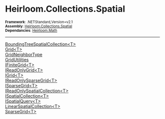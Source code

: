 # Heirloom.Collections.Spatial

<small>**Framework**: .NETStandard,Version=v2.1</small>  
<small>**Assembly**: [Heirloom.Collections.Spatial](../Heirloom.Collections.Spatial/Heirloom.Collections.Spatial.md)</small>  
<small>**Dependancies**: [Heirloom.Math](../Heirloom.Math/Heirloom.Math.md)</small>  

--------------------------------------------------------------------------------

[BoundingTreeSpatialCollection\<T>](Heirloom.Collections.Spatial.BoundingTreeSpatialCollection[T].md)  
[Grid\<T>](Heirloom.Collections.Spatial.Grid[T].md)  
[GridNeighborType](Heirloom.Collections.Spatial.GridNeighborType.md)  
[GridUtilities](Heirloom.Collections.Spatial.GridUtilities.md)  
[IFiniteGrid\<T>](Heirloom.Collections.Spatial.IFiniteGrid[T].md)  
[IReadOnlyGrid\<T>](Heirloom.Collections.Spatial.IReadOnlyGrid[T].md)  
[IGrid\<T>](Heirloom.Collections.Spatial.IGrid[T].md)  
[IReadOnlySparseGrid\<T>](Heirloom.Collections.Spatial.IReadOnlySparseGrid[T].md)  
[ISparseGrid\<T>](Heirloom.Collections.Spatial.ISparseGrid[T].md)  
[IReadOnlySpatialCollection\<T>](Heirloom.Collections.Spatial.IReadOnlySpatialCollection[T].md)  
[ISpatialCollection\<T>](Heirloom.Collections.Spatial.ISpatialCollection[T].md)  
[ISpatialQuery\<T>](Heirloom.Collections.Spatial.ISpatialQuery[T].md)  
[LinearSpatialCollection\<T>](Heirloom.Collections.Spatial.LinearSpatialCollection[T].md)  
[SparseGrid\<T>](Heirloom.Collections.Spatial.SparseGrid[T].md)  
